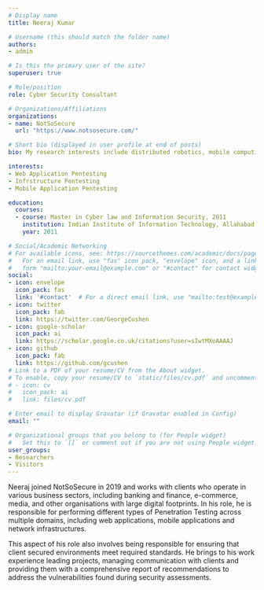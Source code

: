 ```yaml
---
# Display name
title: Neeraj Kumar

# Username (this should match the folder name)
authors:
- admin

# Is this the primary user of the site?
superuser: true

# Role/position
role: Cyber Security Consultant

# Organizations/Affiliations
organizations:
- name: NotSoSecure
  url: "https://www.notsosecure.com/"

# Short bio (displayed in user profile at end of posts)
bio: My research interests include distributed robotics, mobile computing and programmable matter.

interests:
- Web Application Pentesting
- Infrstructure Pentesting
- Mobile Application Pentesting

education:
  courses:
  - course: Master in Cyber law and Information Security, 2011
    institution: Indian Institute of Information Technology, Allahabad
    year: 2011

# Social/Academic Networking
# For available icons, see: https://sourcethemes.com/academic/docs/page-builder/#icons
#   For an email link, use "fas" icon pack, "envelope" icon, and a link in the
#   form "mailto:your-email@example.com" or "#contact" for contact widget.
social:
- icon: envelope
  icon_pack: fas
  link: '#contact'  # For a direct email link, use "mailto:test@example.org".
- icon: twitter
  icon_pack: fab
  link: https://twitter.com/GeorgeCushen
- icon: google-scholar
  icon_pack: ai
  link: https://scholar.google.co.uk/citations?user=sIwtMXoAAAAJ
- icon: github
  icon_pack: fab
  link: https://github.com/gcushen
# Link to a PDF of your resume/CV from the About widget.
# To enable, copy your resume/CV to `static/files/cv.pdf` and uncomment the lines below.
# - icon: cv
#   icon_pack: ai
#   link: files/cv.pdf

# Enter email to display Gravatar (if Gravatar enabled in Config)
email: ""

# Organizational groups that you belong to (for People widget)
#   Set this to `[]` or comment out if you are not using People widget.
user_groups:
- Researchers
- Visitors
---
```


Neeraj joined NotSoSecure in 2019 and works with clients who operate in various business sectors, including banking and finance, e-commerce, media, and other organisations with large digital footprints. In his role, he is responsible for performing different types of Penetration Testing across multiple domains, including web applications, mobile applications and network infrastructures. 

This aspect of his role also involves being responsible for ensuring that client secured environments meet required standards. He brings to his work experience leading projects, managing communication with clients and providing them with a comprehensive report of recommendations to address the vulnerabilities found during security assessments.
